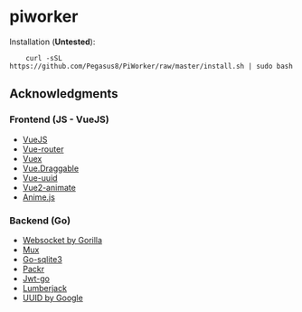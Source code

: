 # piworker

Installation (**Untested**):
```
    curl -sSL https://github.com/Pegasus8/PiWorker/raw/master/install.sh | sudo bash
```

## Acknowledgments
### Frontend (JS - VueJS)
* [VueJS](https://vuejs.org/)
* [Vue-router](https://router.vuejs.org/)
* [Vuex](https://vuex.vuejs.org/)
* [Vue.Draggable](https://github.com/SortableJS/Vue.Draggable)
* [Vue-uuid](https://github.com/VitorLuizC/vue-uuid)
* [Vue2-animate](https://github.com/asika32764/vue2-animate)
* [Anime.js](https://animejs.com/)

### Backend (Go)
* [Websocket by Gorilla](https://github.com/gorilla/websocket)
* [Mux](https://github.com/gorilla/mux)
* [Go-sqlite3](https://github.com/mattn/go-sqlite3)
* [Packr](https://github.com/gobuffalo/packr/v2)
* [Jwt-go](https://github.com/dgrijalva/jwt-go)
* [Lumberjack](https://github.com/natefinch/lumberjack)
* [UUID by Google](https://github.com/google/uuid)